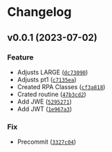 # Changelog

<!--next-version-placeholder-->

## v0.0.1 (2023-07-02)

### Feature

* Adjusts LARGE ([`dc73090`](https://github.com/tlsabara/rpa_com_certeza/commit/dc73090b421caa77fecf1b1effa36937073a8d84))
* Adjusts pt1 ([`c7135ea`](https://github.com/tlsabara/rpa_com_certeza/commit/c7135eaee5f5881c1e84be5aa9271fc482cef941))
* Created RPA Classes ([`cf3a818`](https://github.com/tlsabara/rpa_com_certeza/commit/cf3a818818875e32c5808d7b6eeacb38a70de785))
* Crated routine ([`47b3cd2`](https://github.com/tlsabara/rpa_com_certeza/commit/47b3cd2016f04b975a63d272b3675ab19f10a512))
* Add JWE ([`5295271`](https://github.com/tlsabara/rpa_com_certeza/commit/52952715c3bb7f9750ddd202c58530569e4f13b2))
* Add JWT ([`1e967a3`](https://github.com/tlsabara/rpa_com_certeza/commit/1e967a3b85d1c60973d53a6bcb9470ed76818d45))

### Fix

* Precommit ([`3327c04`](https://github.com/tlsabara/rpa_com_certeza/commit/3327c044e5720a5ad96c1766072c8a03efd2cbbb))
